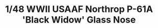 ---
layout: product
title: "1/48 WWII USAAF Northrop P-61A 'Black Widow' Glass Nose"
price: "8000" 
desc: "Maketa"
img_path: "/assets/img/GWH04806.webp"
brand: "N/A"
available: false
special_offer: false
new: false
soon: false
cat: "010000"
subcat: "010900"
subsubcat: "0N/A"
sifra: "GWH04806"
popular: false
spec: false
---